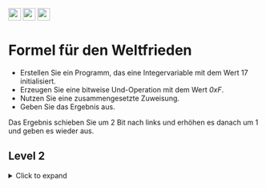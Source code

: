 <a href="https://github.com/hshf1/VorlesungC/discussions/categories/02_übungsaufgaben"><img src="https://img.shields.io/badge/Aufgaben-Q%26A-informational?logo=c" height="25"/></a>
<a href="https://github.com/hshf1/VorlesungC/discussions"><img src="https://img.shields.io/badge/Allgemein-Q%26A-informational?logo=github" height="25"/></a>
<a href="https://github.com/hshf1/VorlesungC/discussions/categories/05_umfragen"><img src="https://img.shields.io/badge/Aufgabe_bewerten-informational?logo=c" height="25"/></a>

# Formel für den Weltfrieden

- Erstellen Sie ein Programm, das eine Integervariable mit dem Wert 17 initialisiert.
- Erzeugen Sie eine bitweise Und-Operation mit dem Wert _0xF_. 
- Nutzen Sie eine zusammengesetzte Zuweisung.
- Geben Sie das Ergebnis aus.

Das Ergebnis schieben Sie um 2 Bit nach links und erhöhen es danach um 1 und geben es wieder aus.

## Level 2
<details>
<summary>Click to expand</summary>
  
Lösen Sie jetzt die Rechenoperation noch einmal mit nur einer Zeile Code.
Ersetzen Sie in Ihrer Formel den Shift-Operator durch eine arithmetische Operation.

Liefert diese Alternative für alle Zahlen das gleiche Ergebnis? Diskutieren Sie.
</details>
